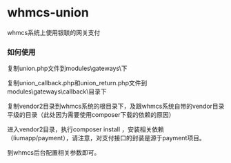 # whmcs-union
whmcs系统上使用银联的网关支付


### 如何使用

复制union.php文件到modules\gateways\下

复制union_callback.php和union_return.php文件到modules\gateways\callback\目录下

复制vendor2目录到whmcs系统的根目录下，及跟whmcs系统自带的vendor目录平级的目录（此处因为需要使用composer下载的依赖的原因）

进入vendor2目录，执行composer install ，安装相关依赖（liumapp/payment），请注意，对支付接口的封装是源于payment项目。

到whmcs后台配置相关参数即可。
